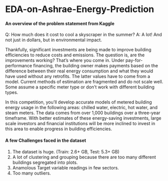# EDA-on-Ashrae-Energy-Prediction

#### An overview of the problem statement from Kaggle

Q: How much does it cost to cool a skyscraper in the summer?
A: A lot! And not just in dollars, but in environmental impact.

Thankfully, significant investments are being made to improve building efficiencies to reduce costs and emissions. The question is, are the improvements working? That’s where you come in. Under pay-for-performance financing, the building owner makes payments based on the difference between their real energy consumption and what they would have used without any retrofits. The latter values have to come from a model. Current methods of estimation are fragmented and do not scale well. Some assume a specific meter type or don’t work with different building types.

In this competition, you’ll develop accurate models of metered building energy usage in the following areas: chilled water, electric, hot water, and steam meters. The data comes from over 1,000 buildings over a three-year timeframe. With better estimates of these energy-saving investments, large scale investors and financial institutions will be more inclined to invest in this area to enable progress in building efficiencies.

#### A few Challenges faced in the dataset

1. The dataset is huge. (Train: 2.6+ GB, Test: 5.3+ GB)
2. A lot of clustering and grouping because there are too many different buildings segregated into plots.
3. Anamolous Target variable readings in few sectors.
4. Too many outliers. 

